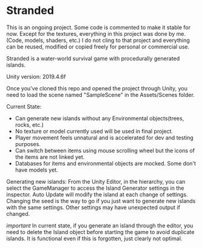 # Stranded

This is an ongoing project. Some code is commented to make it stable for now.
Except for the textures, everything in this project was done by me. (Code, models, shaders, etc.)
I do not cling to that project and everything can be reused, modified or copied freely for personal or commercial use.

Stranded is a water-world survival game with procedurally generated islands.

Unity version: 2019.4.6f

Once you've cloned this repo and opened the project through Unity, you need to load the scene named "SampleScene" in the Assets/Scenes folder.

Current State:
- Can generate new islands without any Environmental objects(trees, rocks, etc.)
- No texture or model currently used will be used in final project.
- Player movement feels unnatural and is accelerated for dev and testing purposes.
- Can switch between items using mouse scrolling wheel but the icons of the items are not linked yet.
- Databases for items and environmental objects are mocked. Some don't have models yet.

Generating new islands:
From the Unity Editor, in the hierarchy, you can select the GameManager to access the Island Generator settings in the inspector.
Auto Update will modify the island at each change of settings.
Changing the seed is the way to go if you just want to generate new islands with the same settings.
Other settings may have unexpected output if changed.

*important* In current state, if you generate an island through the editor, you need to delete the Island object before starting the game to avoid duplicate islands. It is functional even if this is forgotten, just clearly not optimal.
